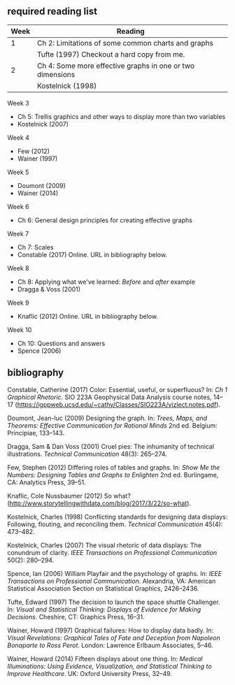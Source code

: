 
required reading list
---------------------

| Week | Reading                                                   |
|------|-----------------------------------------------------------|
| 1    | Ch 2: Limitations of some common charts and graphs        |
|      | Tufte (1997) Checkout a hard copy from me.                |
| 2    | Ch 4: Some more effective graphs in one or two dimensions |
|      | Kostelnick (1998)                                         |

<!-- Week 1 -->
<!-- - Ch 2: Limitations of some common charts and graphs  -->
<!-- - @Tufte1997 Checkout a hard copy from me.  -->
<!-- Week 2 -->
<!-- - Ch 4: Some more effective graphs in one or two dimensions  -->
<!-- - @Kostelnick1998  -->
Week 3

-   Ch 5: Trellis graphics and other ways to display more than two variables
-   Kostelnick (2007)

Week 4

-   Few (2012)
-   Wainer (1997)

Week 5

-   Doumont (2009)
-   Wainer (2014)

Week 6

-   Ch 6: General design principles for creating effective graphs

Week 7

-   Ch 7: Scales
-   Constable (2017) Online. URL in bibliography below.

Week 8

-   Ch 8: Applying what we've learned: *Before* and *after* example
-   Dragga & Voss (2001)

Week 9

-   Knaflic (2012) Online. URL in bibliography below.

Week 10

-   Ch 10: Questions and answers
-   Spence (2006)

bibliography
------------

<!-- To open a link in a new browser tab -->
<!-- - Ctrl-click, or -->
<!-- - Right-click $\rightarrow$ Open link in new tab -->
<!-- Constable, Catherine  (2017) Color: Essential, useful, or superfluous?, section 1.1.6 from [Ch. 1 Graphical Rhetoric](https://igppweb.ucsd.edu/~cathy/Classes/SIO223A/vizlect.notes.pdf), course notes from SIO 223A Geophysical Data Analysis, 14–17. -->
<!-- Doumont, Jean-luc  (2009) Designing the graph, from *Trees, maps, and theorems: Effective communication for rational minds*, Belgium: Principiae, 133–143. -->
<!-- Dragga, Sam and Dan Voss (Aug 2001) Cruel pies: The inhumanity of technical illustrations, *Technical Communication*, 48(3), 265–274. -->
<!-- Few, Stephen  (2012) Differing roles of tables and graphs, Chapter 3 from *Show Me the Numbers: Designing Tables and Graphs to Enlighten*, 2/e, Burlingame, CA: Analytics Press, 39–51. -->
<!-- Charles Kostelnick (Nov 1998) Conflicting standards for designing data displays: Following, flouting, and reconciling them, *Technical Communication* 45(4), 473–482. -->
<!-- Knaflic, Cole Nussbaumer  (2012) [So what?](http://www.storytellingwithdata.com/blog/2017/3/22/so-what) from her blog *Storytelling with Data*. -->
<!-- Kostelnick, Charles  (Dec 2007) [The visual rhetoric of data displays: The conundrum of clarity](http://libproxy.rose-hulman.edu:2048/login?url=http://ieeexplore.ieee.org/stamp/stamp.jsp?tp=&arnumber=4381242), *IEEE Transactions on Professional Communication* 50(4), 280–294. RHIT password protected access. -->
<!-- Spence, Ian  (2006) William Playfair and the psychology of graphs, *Proceedings of the American Statistical Association, Section on Statistical Graphics*, Alexandria VA: American Statistical Association, 2426–2436. -->
<!-- Tufte, Edward  (1997) The decision to launch the space shuttle *Challenger*, from *Visual and Statistical Thinking: Displays of Evidence for making Decisions*. Check out a copy from me.    -->
<!-- Wainer, Howard  (1997) [Graphical failures: How to display data badly](http://libproxy.rose-hulman.edu:2048/login?url=http://search.ebscohost.com/login.aspx?direct=true&scope=site&db=nlebk&db=nlabk&AN=649619), Chapter 1 from *Visual Revelations: Graphical Tales of Fate and Deception From Napoleon Bonaparte To Ross Perot*, London: Lawrence Erlbaum Associates, 5–46. RHIT password protected access.  -->
<!-- Wainer, Howard  (2014) [Fifteen displays about one thing](http://libproxy.rose-hulman.edu:2048/login?url=http://search.ebscohost.com/login.aspx?direct=true&scope=site&db=nlebk&db=nlabk&AN=632290), Sections 2.9 and 2.10 from *Medical Illuminations: Using Evidence, Visualization, and Statistical Thinking to Improve Healthcar*e, Oxford, UK: Oxford University Press, 32–49. RHIT password protected access. -->
<!-- --- -->
<!-- [main page](../README.md)<br>  -->
<!-- [topics page](README-by-topic.md) -->
Constable, Catherine (2017) Color: Essential, useful, or superfluous? In: *Ch 1 Graphical Rhetoric*. SIO 223A Geophysical Data Analysis course notes, 14–17 (<https://igppweb.ucsd.edu/~cathy/Classes/SIO223A/vizlect.notes.pdf>).

Doumont, Jean-luc (2009) Designing the graph. In: *Trees, Maps, and Theorems: Effective Communication for Rational Minds* 2nd ed. Belgium: Principiae, 133–143.

Dragga, Sam & Dan Voss (2001) Cruel pies: The inhumanity of technical illustrations. *Technical Communication* 48(3): 265–274.

Few, Stephen (2012) Differing roles of tables and graphs. In: *Show Me the Numbers: Designing Tables and Graphs to Enlighten* 2nd ed. Burlingame, CA: Analytics Press, 39–51.

Knaflic, Cole Nussbaumer (2012) So what? (<http://www.storytellingwithdata.com/blog/2017/3/22/so-what>).

Kostelnick, Charles (1998) Conflicting standards for designing data displays: Following, flouting, and reconciling them. *Technical Communication* 45(4): 473–482.

Kostelnick, Charles (2007) The visual rhetoric of data displays: The conundrum of clarity. *IEEE Transactions on Professional Communication* 50(2): 280–294.

Spence, Ian (2006) William Playfair and the psychology of graphs. In: *IEEE Transactions on Professional Communication*. Alexandria, VA: American Statistical Association Section on Statistical Graphics, 2426–2436.

Tufte, Edward (1997) The decision to launch the space shuttle Challenger. In: *Visual and Statistical Thinking: Displays of Evidence for Making Decisions*. Cheshire, CT: Graphics Press, 16–31.

Wainer, Howard (1997) Graphical failures: How to display data badly. In: *Visual Revelations: Graphical Tales of Fate and Deception from Napoleon Bonaparte to Ross Perot*. London: Lawrence Erlbaum Associates, 5–46.

Wainer, Howard (2014) Fifteen displays about one thing. In: *Medical Illuminations: Using Evidence, Visualization, and Statistical Thinking to Improve Healthcare*. UK: Oxford University Press, 32–49.
